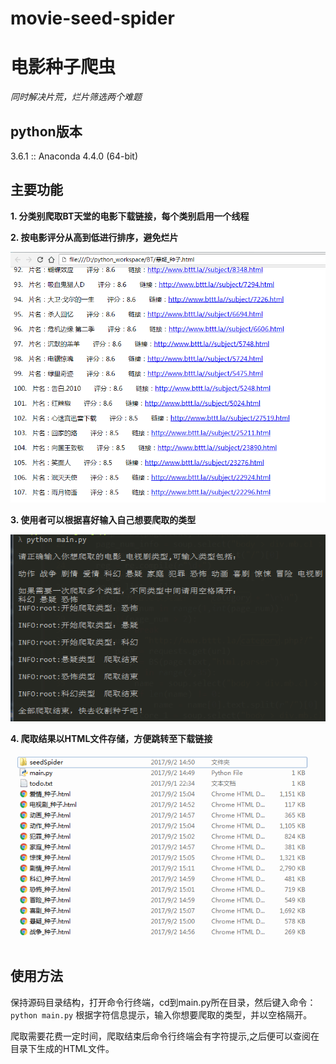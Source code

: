 # movie-seed-spider
# 电影种子爬虫
*同时解决片荒，烂片筛选两个难题*
## python版本
3.6.1 :: Anaconda 4.4.0 (64-bit)

## 主要功能
**1. 分类别爬取BT天堂的电影下载链接，每个类别启用一个线程**

**2. 按电影评分从高到低进行排序，避免烂片**

![screeshots_1](https://github.com/RecXI/movie-seed-spider/blob/master/screenshots/1.png)

**3. 使用者可以根据喜好输入自己想要爬取的类型**

![screeshots_2](https://github.com/RecXI/movie-seed-spider/blob/master/screenshots/2.png)

**4. 爬取结果以HTML文件存储，方便跳转至下载链接**

![screeshots_3](https://github.com/RecXI/movie-seed-spider/blob/master/screenshots/3.png)

## 使用方法
保持源码目录结构，打开命令行终端，cd到main.py所在目录，然后键入命令：
`python main.py`
根据字符信息提示，输入你想要爬取的类型，并以空格隔开。

爬取需要花费一定时间，爬取结束后命令行终端会有字符提示,之后便可以查阅在目录下生成的HTML文件。
